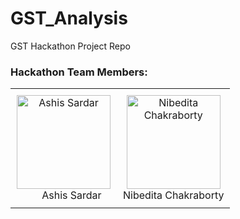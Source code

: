 # GST_Analysis
GST Hackathon Project Repo

### Hackathon Team Members:
<table>
  <tr>
    <td style="text-align: center; padding: 10px;">
      <a href="https://github.com/AshisSardar">
        <img src="https://github.com/AshisSardar.png" alt="Ashis Sardar" style="width: 150px; height: 150px;">
      </a><br>
      &nbsp;&nbsp;&nbsp;&nbsp;&nbsp; Ashis Sardar
    </td>
    <td style="text-align: center; padding: 10px;">
      <a href="https://github.com/nibedita6302">
        <img src="https://github.com/nibedita6302.png" alt="Nibedita Chakraborty" style="width: 150px; height: 150px;">
      </a><br>
      Nibedita Chakraborty
    </td>
  </tr>
</table>
